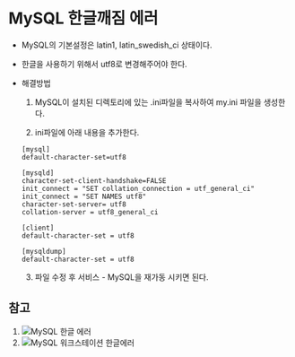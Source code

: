 # MySQL 한글깨짐 에러

 - MySQL의 기본설정은 latin1, latin_swedish_ci 상태이다.

 - 한글을 사용하기 위해서 utf8로 변경해주어야 한다.

 - 해결방법

     1. MySQL이 설치된 디렉토리에 있는 .ini파일을 복사하여 my.ini 파일을 생성한다.

     2. ini파일에 아래 내용을 추가한다.

     ```
     [mysql]
     default-character-set=utf8

     [mysqld]
     character-set-client-handshake=FALSE
     init_connect = "SET collation_connection = utf_general_ci"
     init_connect = "SET NAMES utf8"
     character-set-server= utf8
     collation-server = utf8_general_ci

     [client]
     default-character-set = utf8

     [mysqldump]
     default-character-set = utf8
     ```

     3. 파일 수정 후 서비스 - MySQL을 재가동 시키면 된다.

## 참고 

 1. ![MySQL 한글 에러](https://togll.tistory.com/58)
 2. ![MySQL 워크스테이션 한글에러](https://sowon-dev.github.io/2020/07/01/200702jspi2/)